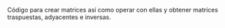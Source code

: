 Código para crear matrices así como operar con ellas y obtener matrices traspuestas, adyacentes e inversas.
